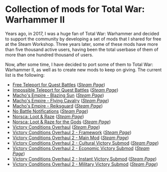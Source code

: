# Collection of mods for Total War: Warhammer II

Years ago, in 2017, I was a huge fan of Total War: Warhammer and decided to support the community by developing a set of 
mods that I shared for free at the Steam Workshop. Three years later, some of these mods have more than five thousand 
active users, having been the total userbase of them of more than one hundred thousand of users.

Now, after some time, I have decided to port some of them to Total War: Warhammer II, as well as to create new mods to 
keep on giving. The current list is the following:

* [Free Teleport for Quest Battles](@_free_teleport_quest_battles) (_[Steam Page](https://steamcommunity.com/sharedfiles/filedetails/?id=2134108679)_)
* [Impossible Teleport for Quest Battles](@_impossible_teleport_quest_battles) (_[Steam Page](https://steamcommunity.com/sharedfiles/filedetails/?id=2134108734)_)
* [Macho's Empire - Blazing Sun](macho_empire_blazing_sun) (_[Steam Page](https://steamcommunity.com/sharedfiles/filedetails/?id=2137002352)_)
* [Macho's Empire - Flying Cavalry](macho_empire_flying_cavalry) (_[Steam Page](https://steamcommunity.com/sharedfiles/filedetails/?id=2137002392)_)
* [Macho's Empire - Reiksguard](macho_empire_reiksguard) (_[Steam Page](https://steamcommunity.com/sharedfiles/filedetails/?id=2137002621)_)
* [No Battle Notifications](no_battle_notifications) (_[Steam Page](https://steamcommunity.com/sharedfiles/filedetails/?id=1185219203)_)
* [Norsca: Loot & Raze](norsca_loot_and_raze) (_[Steam Page](https://steamcommunity.com/sharedfiles/filedetails/?id=2124324856)_)
* [Norsca: Loot & Raze for the Gods](norsca_loot_and_raze_gods) (_[Steam Page](https://steamcommunity.com/sharedfiles/filedetails/?id=2124324531)_)
* [Victory Conditions Overhaul](tww2-victory-conditions-overhaul) (_[Steam Page](https://steamcommunity.com/sharedfiles/filedetails/?id=2122621615)_)
* [Victory Conditions Overhaul 2 - Framework](tww2-vco2-framework) (_[Steam Page](https://steamcommunity.com/sharedfiles/filedetails/?id=2165815605)_)
* [Victory Conditions Overhaul 2 - Main Mod](tww2-vco2-main) (_[Steam Page](https://steamcommunity.com/sharedfiles/filedetails/?id=2165815189)_)
* [Victory Conditions Overhaul 2 - Cultural Victory Submod](tww2-vco2-submod-cultural) (_[Steam Page](https://steamcommunity.com/sharedfiles/filedetails/?id=2165815232)_)
* [Victory Conditions Overhaul 2 - Economic Victory Submod](tww2-vco2-submod-economic) (_[Steam Page](https://steamcommunity.com/sharedfiles/filedetails/?id=2165815285)_)
* [Victory Conditions Overhaul 2 - Instant Victory Submod](tww2-vco2-submod-cheat) (_[Steam Page](https://steamcommunity.com/sharedfiles/filedetails/?id=2165815462)_)
* [Victory Conditions Overhaul 2 - Military Victory Submod](tww2-vco2-submod-military) (_[Steam Page](https://steamcommunity.com/sharedfiles/filedetails/?id=2165815338)_)